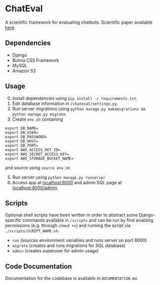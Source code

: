 # ChatEval
A scientific framework for evaluating chatbots. Scientific
paper available [here](https://github.com/chateval/ChatEval/blob/master/paper/Chatbot_Evaluation_Demo_2018_EMNLP.pdf).

## Dependencies
- Django
- Bulma CSS Framework
- MySQL
- Amazon S3

## Usage
0. Install dependencies using `pip install -r requirements.txt`.
2. Edit database information in `/chateval/settings.py`.
3. Run server migrations using `python manage.py makemigrations && python manage.py migrate`.
4. Create `env.sh` containing
```
export DB_NAME=
export DB_USER=
export DB_PASSWORD=
export DB_HOST=
export DB_PORT=
export AWS_ACCESS_KEY_ID=
export AWS_SECRET_ACCESS_KEY=
export AWS_STORAGE_BUCKET_NAME=
```
and source using `source env.sh`.

5. Run server using `python manage.py runserver`
6. Access app at [localhost:8000](localhost:8000) and admin SQL page at [localhost:8000/admin](localhost:8000/admin).

## Scripts
Optional shell scripts have been written in order to abstract some Django-specific commands available in `/scripts` and can be run by first enabling permissions (e.g. through `chmod +x`) and running the script via `./scripts/SCRIPT_NAME.sh`.

- `run` (sources environment variables and runs server on port 8000)
- `migrate` (creates and runs migrations for SQL database)
- `admin` (creates superuser for admin usage)

## Code Documentation
Documentation for the codebase is available in `DOCUMENTATION.md`.
